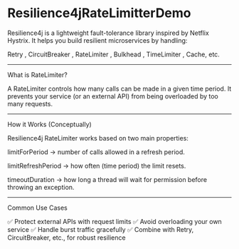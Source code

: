 ﻿# Resilience4jRateLimitterDemo

Resilience4j is a lightweight fault-tolerance library inspired by Netflix Hystrix.
It helps you build resilient microservices by handling:

Retry ,
CircuitBreaker ,
RateLimiter ,
Bulkhead ,
TimeLimiter ,
Cache, etc.

---
What is RateLimiter?

A RateLimiter controls how many calls can be made in a given time period.
It prevents your service (or an external API) from being overloaded by too many requests.

---
How it Works (Conceptually)

Resilience4j RateLimiter works based on two main properties:

limitForPeriod → number of calls allowed in a refresh period.

limitRefreshPeriod → how often (time period) the limit resets.

timeoutDuration → how long a thread will wait for permission before throwing an exception.

----

Common Use Cases

✅ Protect external APIs with request limits
✅ Avoid overloading your own service
✅ Handle burst traffic gracefully
✅ Combine with Retry, CircuitBreaker, etc., for robust resilience
